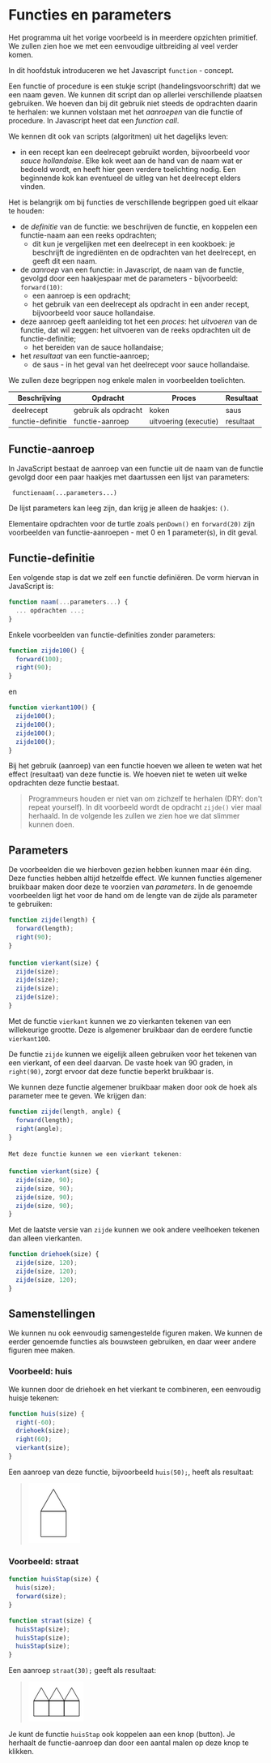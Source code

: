 # Functies en parameters

Het programma uit het vorige voorbeeld is in meerdere opzichten primitief. We zullen zien hoe we met een eenvoudige uitbreiding al veel verder komen.

In dit hoofdstuk introduceren we het Javascript `function` - concept.

Een functie of procedure is een stukje script (handelingsvoorschrift) dat we een naam geven. We kunnen dit script dan op allerlei verschillende plaatsen gebruiken. We hoeven dan bij dit gebruik niet steeds de opdrachten daarin te herhalen: we kunnen volstaan met het *aanroepen* van die functie of procedure. In Javascript heet dat een *function call*.

We kennen dit ook van scripts (algoritmen) uit het dagelijks leven:

* in een recept kan een deelrecept gebruikt worden, bijvoorbeeld voor *sauce hollandaise*. Elke kok weet aan de hand van de naam wat er bedoeld wordt, en heeft hier geen verdere toelichting nodig. Een beginnende kok kan eventueel de uitleg van het deelrecept elders vinden.

Het is belangrijk om bij functies de verschillende begrippen goed uit elkaar te houden:

* de *definitie* van de functie: we beschrijven de functie, en koppelen een functie-naam aan een reeks opdrachten;
    * dit kun je vergelijken met een deelrecept in een kookboek: je beschrijft de ingrediënten en de opdrachten van het deelrecept, en geeft dit een naam.
* de *aanroep* van een functie: in Javascript, de naam van de functie, gevolgd door een haakjespaar met de parameters - bijvoorbeeld: `forward(10)`:
    * een aanroep is een opdracht;
    * het gebruik van een deelrecept als opdracht in een ander recept, bijvoorbeeld voor sauce hollandaise.
* deze aanroep geeft aanleiding tot het een *proces*: het *uitvoeren* van de functie, dat wil zeggen: het uitvoeren van de reeks opdrachten uit de functie-definitie;
    * het bereiden van de sauce hollandaise;
* het *resultaat* van een functie-aanroep;
    * de saus - in het geval van het deelrecept voor sauce hollandaise.

We zullen deze begrippen nog enkele malen in voorbeelden toelichten.

| Beschrijving | Opdracht | Proces    | Resultaat    |
| ---       | ---      | ---       | ---       |
| deelrecept  | gebruik als opdracht | koken | saus |
| functie-definitie | functie-aanroep  | uitvoering (executie) | resultaat |

## Functie-aanroep

In JavaScript bestaat de aanroep van een functie uit de naam van de functie gevolgd door een paar haakjes met daartussen een lijst van parameters:

```
 functienaam(...parameters...)
```
De lijst parameters kan leeg zijn, dan krijg je alleen de haakjes: `()`.

Elementaire opdrachten voor de turtle zoals `penDown()` en `forward(20)` zijn  voorbeelden van functie-aanroepen - met 0 en 1 parameter(s), in dit geval.

## Functie-definitie

Een volgende stap is dat we zelf een functie definiëren. De vorm hiervan in JavaScript is:

```js
function naam(...parameters...) {
  ... opdrachten ...;
}
```
Enkele voorbeelden van functie-definities zonder parameters:

```js
function zijde100() {
  forward(100);
  right(90);
}
```
en

```js
function vierkant100() {
  zijde100();
  zijde100();
  zijde100();
  zijde100();
}
```

Bij het gebruik (aanroep) van een functie hoeven we alleen te weten wat het effect (resultaat) van deze functie is. We hoeven niet te weten uit welke opdrachten deze functie bestaat.

> Programmeurs houden er niet van om zichzelf te herhalen (DRY: don't repeat yourself). In dit voorbeeld wordt de opdracht `zijde()` vier maal herhaald. In de volgende les zullen we zien hoe we dat slimmer kunnen doen.

## Parameters

De voorbeelden die we hierboven gezien hebben kunnen maar één ding. Deze functies hebben altijd hetzelfde effect. We kunnen functies algemener bruikbaar maken door deze te voorzien van *parameters*. In de genoemde voorbeelden ligt het voor de hand om de lengte van de zijde als parameter te gebruiken:

```js
function zijde(length) {
  forward(length);
  right(90);
}

function vierkant(size) {
  zijde(size);
  zijde(size);
  zijde(size);
  zijde(size);
}
```

Met de functie `vierkant` kunnen we zo vierkanten tekenen van een willekeurige grootte. Deze is algemener bruikbaar dan de eerdere functie `vierkant100`.

De functie `zijde` kunnen we eigelijk alleen gebruiken voor het tekenen van een vierkant, of een deel daarvan. De vaste hoek van 90 graden, in `right(90)`, zorgt ervoor dat deze functie beperkt bruikbaar is.

We kunnen deze functie algemener bruikbaar maken door ook de hoek als parameter mee te geven. We krijgen dan:

```js
function zijde(length, angle) {
  forward(length);
  right(angle);
}

Met deze functie kunnen we een vierkant tekenen:

function vierkant(size) {
  zijde(size, 90);
  zijde(size, 90);
  zijde(size, 90);
  zijde(size, 90);
}
```

Met de laatste versie van `zijde` kunnen we ook andere veelhoeken tekenen dan alleen vierkanten.

```js
function driehoek(size) {
  zijde(size, 120);
  zijde(size, 120);
  zijde(size, 120);
}
```

## Samenstellingen

We kunnen nu ook eenvoudig samengestelde figuren maken. We kunnen de eerder genoemde functies als bouwsteen gebruiken, en daar weer andere figuren mee maken.

### Voorbeeld: huis

We kunnen door de driehoek en het vierkant te combineren, een eenvoudig huisje tekenen:

```js
function huis(size) {
  right(-60);
  driehoek(size);
  right(60);
  vierkant(size);
}
```

Een aanroep van deze functie, bijvoorbeeld `huis(50);`, heeft als resultaat:

> ![Figuur van een huis](figs/house50.png)

### Voorbeeld: straat

```js
function huisStap(size) {
  huis(size);
  forward(size);
}
```

```js
function straat(size) {
  huisStap(size);
  huisStap(size);
  huisStap(size);
}
```

Een aanroep `straat(30);` geeft als resultaat:

> ![Figuur van een straat](figs/street.png)

Je kunt de functie `huisStap` ook koppelen aan een knop (button). Je herhaalt de functie-aanroep dan door een aantal malen op deze knop te klikken.
